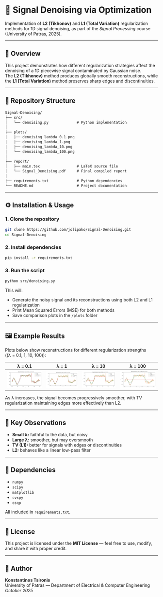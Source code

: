 # 🧠 Signal Denoising via Optimization

Implementation of **L2 (Tikhonov)** and **L1 (Total Variation)** regularization methods for 1D signal denoising, as part of the *Signal Processing* course (University of Patras, 2025).

---

## 📘 Overview

This project demonstrates how different regularization strategies affect the denoising of a 1D piecewise signal contaminated by Gaussian noise.  
The **L2 (Tikhonov)** method produces globally smooth reconstructions, while the **L1 (Total Variation)** method preserves sharp edges and discontinuities.

---

## 📂 Repository Structure

```
Signal-Denoising/
├── src/
│   └── denoising.py             # Python implementation
│
├── plots/
│   ├── denoising_lambda_0.1.png
│   ├── denoising_lambda_1.png
│   ├── denoising_lambda_10.png
│   └── denoising_lambda_100.png
│
├── report/
│   ├── main.tex                 # LaTeX source file
│   └── Signal_Denoising.pdf     # Final compiled report
│
├── requirements.txt             # Python dependencies
└── README.md                    # Project documentation
```

---

## ⚙️ Installation & Usage

### 1. Clone the repository
```bash
git clone https://github.com/jolipako/Signal-Denoising.git
cd Signal-Denoising
```

### 2. Install dependencies
```bash
pip install -r requirements.txt
```

### 3. Run the script
```bash
python src/denoising.py
```

This will:
- Generate the noisy signal and its reconstructions using both L2 and L1 regularization  
- Print Mean Squared Errors (MSE) for both methods  
- Save comparison plots in the `/plots` folder

---

## 🖼️ Example Results

Plots below show reconstructions for different regularization strengths  
(\(λ = 0.1, 1, 10, 100\)):

| λ = 0.1 | λ = 1 | λ = 10 | λ = 100 |
|:--:|:--:|:--:|:--:|
| ![λ=0.1](plots/denoising_lambda_0.1.png) | ![λ=1](plots/denoising_lambda_1.png) | ![λ=10](plots/denoising_lambda_10.png) | ![λ=100](plots/denoising_lambda_100.png) |

As λ increases, the signal becomes progressively smoother, with TV regularization maintaining edges more effectively than L2.

---

## 🧠 Key Observations

- **Small λ:** faithful to the data, but noisy  
- **Large λ:** smoother, but may oversmooth  
- **TV (L1):** better for signals with edges or discontinuities  
- **L2:** behaves like a linear low-pass filter

---

## 🧰 Dependencies

- `numpy`  
- `scipy`  
- `matplotlib`  
- `cvxpy`  
- `osqp`  

All included in `requirements.txt`.

---

## 📜 License

This project is licensed under the **MIT License** — feel free to use, modify, and share it with proper credit.

---

## 👤 Author

**Konstantinos Tsironis**  
University of Patras — Department of Electrical & Computer Engineering  
*October 2025*
